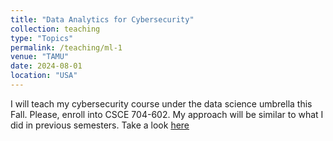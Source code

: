 ```yaml
---
title: "Data Analytics for Cybersecurity"
collection: teaching
type: "Topics"
permalink: /teaching/ml-1
venue: "TAMU"
date: 2024-08-01
location: "USA"
---
```


I will teach my cybersecurity course under the data science umbrella this Fall. Please, enroll into CSCE 704-602. My approach will be similar to what I did in previous semesters. Take a look [here](https://marcusbotacin.github.io/teaching/ml-1)
